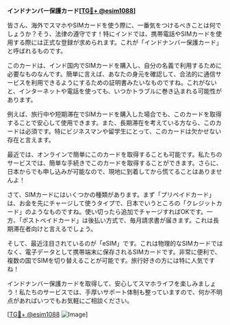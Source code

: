 **インドナンバー保護カード[[TG💪+ @esim1088](https://t.me/s/esim1088)]**

皆さん、海外でスマホやSIMカードを使う際に、一番気をつけるべきことは何でしょうか？そう、法律の遵守です！特にインドでは、携帯電話やSIMカードを使用する際には正式な登録が求められます。これが「インドナンバー保護カード」と呼ばれるものです。

このカードは、インド国内でSIMカードを購入し、自分の名義で利用するために必要なものなんです。簡単に言えば、あなたの身元を確認して、合法的に通信サービスを利用できるようにするための証明書みたいなものですね。これがないと、インターネットや電話を使っても、いつかトラブルに巻き込まれる可能性があります。

例えば、旅行中や短期滞在でSIMカードを購入した場合でも、このカードを取得することで安心して使用できます。また、長期滞在を考えている方なら、このカードは必須です。特にビジネスマンや留学生にとって、このカードは欠かせない存在と言えます。

最近では、オンラインで簡単にこのカードを取得することも可能です。私たちのサービスでは、簡単な手続きでこのカードを取得することができます。さらに、日本からでも申し込みが可能なので、現地に到着してから慌てることはありませんよ！

さて、SIMカードにはいくつかの種類があります。まず「プリペイドカード」は、お金を先にチャージして使うタイプで、日本でいうところの「クレジットカード」のようなものですね。使い切ったら追加でチャージすればOKです。一方、「ポストペイドカード」は後払い方式で、毎月請求書が届きます。これは長期滞在者向けと言えるでしょう。

そして、最近注目されているのが「eSIM」です。これは物理的なSIMカードではなく、電子データとして携帯端末に保存されるSIMカードです。非常に便利で、複数の国でSIMを切り替えることが可能です。旅行好きの方には特に人気ですね！

インドナンバー保護カードを取得して、安心してスマホライフを楽しみましょう！私たちのサービスでは、手厚いサポート体制も整っていますので、何か不明点があればいつでもお気軽にご相談ください。

[[TG💪+ @esim1088](https://t.me/s/esim1088) ![Image](https://i.postimg.cc/Y0z9fWf4/image.png)]